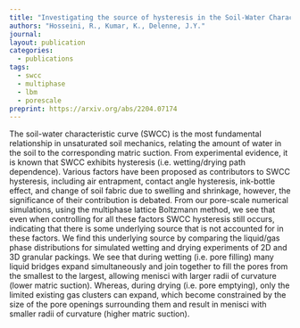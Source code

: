 ```yaml
---
title: "Investigating the source of hysteresis in the Soil-Water Characteristic Curve using the multiphase lattice Boltzmann method"
authors: "Hosseini, R., Kumar, K., Delenne, J.Y."
journal: 
layout: publication
categories: 
  - publications
tags:
  - swcc
  - multiphase
  - lbm
  - porescale
preprint: https://arxiv.org/abs/2204.07174
---
```


The soil-water characteristic curve (SWCC) is the most fundamental relationship in unsaturated soil mechanics, relating the amount of water in the soil to the corresponding matric suction. From experimental evidence, it is known that SWCC exhibits hysteresis (i.e. wetting/drying path dependence). Various factors have been proposed as contributors to SWCC hysteresis, including air entrapment, contact angle hysteresis, ink-bottle effect, and change of soil fabric due to swelling and shrinkage, however, the significance of their contribution is debated. From our pore-scale numerical simulations, using the multiphase lattice Boltzmann method, we see that even when controlling for all these factors SWCC hysteresis still occurs, indicating that there is some underlying source that is not accounted for in these factors. We find this underlying source by comparing the liquid/gas phase distributions for simulated wetting and drying experiments of 2D and 3D granular packings. We see that during wetting (i.e. pore filling) many liquid bridges expand simultaneously and join together to fill the pores from the smallest to the largest, allowing menisci with larger radii of curvature (lower matric suction). Whereas, during drying (i.e. pore emptying), only the limited existing gas clusters can expand, which become constrained by the size of the pore openings surrounding them and result in menisci with smaller radii of curvature (higher matric suction).
